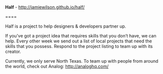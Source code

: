 **Half** - http://jamiewilson.github.io/half/

====

Half is a project to help designers & developers partner up.

If you've got a project idea that requires skills that you don’t have, we can help. Every other week we send out a list of local projects that need the skills that you possess. Respond to the project listing to team up with its creator.

Currently, we only serve North Texas. To team up with people from around the world, check out Analog: http://analoghq.com/
